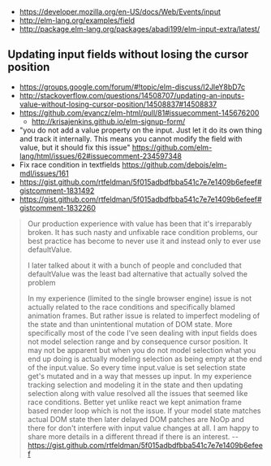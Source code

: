 - https://developer.mozilla.org/en-US/docs/Web/Events/input
- http://elm-lang.org/examples/field
- http://package.elm-lang.org/packages/abadi199/elm-input-extra/latest/

## Updating input fields without losing the cursor position

- https://groups.google.com/forum/#!topic/elm-discuss/I2JleY8bD7c
- http://stackoverflow.com/questions/14508707/updating-an-inputs-value-without-losing-cursor-position/14508837#14508837
- https://github.com/evancz/elm-html/pull/81#issuecomment-145676200
  - http://krisajenkins.github.io/elm-signup-form/
- "you do not add a value property on the input. Just let it do its own thing and track it internally. This means you cannot modify the field with value, but it should fix this issue" https://github.com/elm-lang/html/issues/62#issuecomment-234597348
- Fix race condition in textfields https://github.com/debois/elm-mdl/issues/161
- https://gist.github.com/rtfeldman/5f015adbdfbba541c7e7e1409b6efeef#gistcomment-1831492
- https://gist.github.com/rtfeldman/5f015adbdfbba541c7e7e1409b6efeef#gistcomment-1832260

>Our production experience with value has been that it's irreparably broken. It has such nasty and unfixable race condition problems, our best practice has become to never use it and instead only to ever use defaultValue.
>
>I later talked about it with a bunch of people and concluded that defaultValue was the least bad alternative that actually solved the problem
>
>In my experience (limited to the single browser engine) issue is not actually related to the race conditions and specifically blamed animation frames. But rather issue is related to imperfect modeling of the state and than unintentional mutation of DOM state. More specifically most of the code I've seen dealing with input fields does not model selection range and by consequence cursor position. It may not be apparent but when you do not model selection what you end up doing is actually modeling selection as being empty at the end of the input.value. So every time input.value is set selection state get's mutated and in a way that messes up input. In my experience tracking selection and modeling it in the state and then updating selection along with value resolved all the issues that seemed like race conditions. Better yet unlike react we kept animation frame based render loop which is not the issue. If your model state matches actual DOM state then later delayed DOM patches are NoOp and there for don't interfere with input value changes at all. I am happy to share more details in a different thread if there is an interest.
>-- https://gist.github.com/rtfeldman/5f015adbdfbba541c7e7e1409b6efeef
